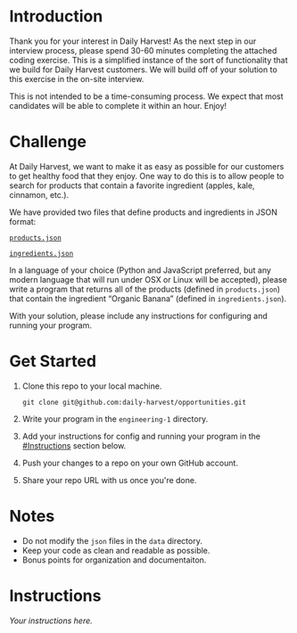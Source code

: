 # Introduction

Thank you for your interest in Daily Harvest! As the next step in our interview process, please spend 30-60 minutes completing the attached coding exercise. This is a simplified instance of the sort of functionality that we build for Daily Harvest customers. We will build off of your solution to this exercise in the on-site interview.

This is not intended to be a time-consuming process. We expect that most candidates will be able to complete it within an hour. Enjoy!

# Challenge

At Daily Harvest, we want to make it as easy as possible for our customers to get healthy food that they enjoy. One way to do this is to allow people to search for products that contain a favorite ingredient (apples, kale, cinnamon, etc.).

We have provided two files that define products and ingredients in JSON format:


[`products.json`](data/products.json)

[`ingredients.json`](data/ingredients.json)

In a language of your choice (Python and JavaScript preferred, but any modern language that will run under OSX or Linux will be accepted), please write a program that returns all of the products (defined in `products.json`) that contain the ingredient “Organic Banana” (defined in `ingredients.json`).

With your solution, please include any instructions for configuring and running your program.

# Get Started

1. Clone this repo to your local machine.

    `git clone git@github.com:daily-harvest/opportunities.git`

2. Write your program in the `engineering-1` directory. 

3. Add your instructions for config and running your program in the [#Instructions](#instructions) section below.

4. Push your changes to a repo on your own GitHub account.

5. Share your repo URL with us once you're done.

# Notes

* Do not modify the `json` files in the `data` directory.
* Keep your code as clean and readable as possible.
* Bonus points for organization and documentaiton.


# Instructions

_Your instructions here._
